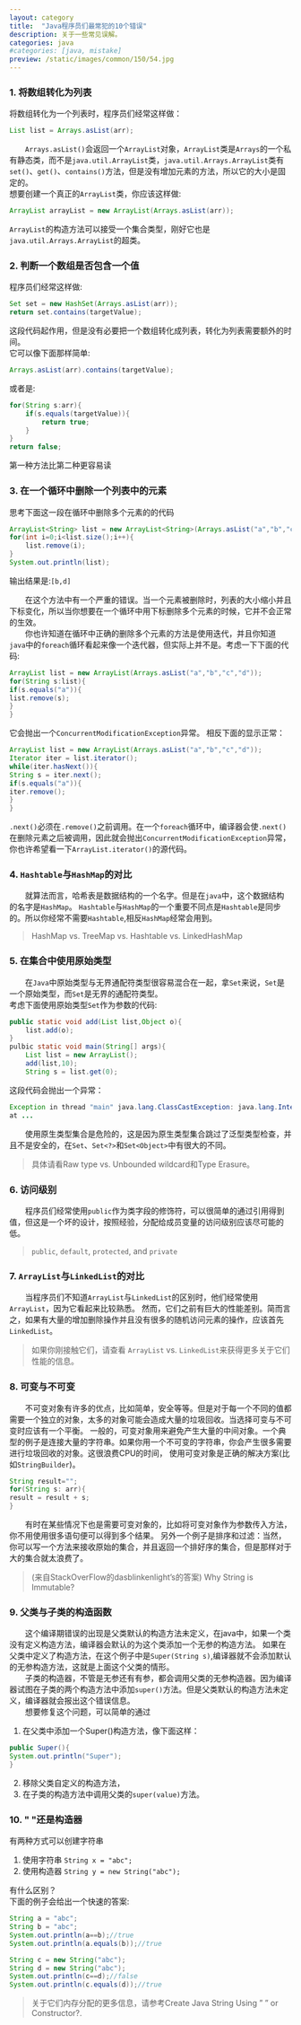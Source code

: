 ```yaml
---
layout: category
title:  "Java程序员们最常犯的10个错误"
description: 关于一些常见误解。
categories: java
#categories: [java, mistake]
preview: /static/images/common/150/54.jpg
---
```



### 1. 将数组转化为列表  
将数组转化为一个列表时，程序员们经常这样做：

````java
List list = Arrays.asList(arr);
````
　　`Arrays.asList()`会返回一个`ArrayList`对象，`ArrayList`类是`Arrays`的一个私有静态类，而不是`java.util.ArrayList`类，`java.util.Arrays.ArrayList`类有`set()`、`get()`、`contains()`方法，但是没有增加元素的方法，所以它的大小是固定的。  
想要创建一个真正的`ArrayList`类，你应该这样做:
````java
ArrayList arrayList = new ArrayList(Arrays.asList(arr));
````
`ArrayList`的构造方法可以接受一个集合类型，刚好它也是`java.util.Arrays.ArrayList`的超类。

### 2. 判断一个数组是否包含一个值  
程序员们经常这样做:
````java
Set set = new HashSet(Arrays.asList(arr));
return set.contains(targetValue);
````
这段代码起作用，但是没有必要把一个数组转化成列表，转化为列表需要额外的时间。  
它可以像下面那样简单:
````java
Arrays.asList(arr).contains(targetValue);
````
或者是:
````java
for(String s:arr){
	if(s.equals(targetValue)){
		return true;
	}
}
return false;
````
第一种方法比第二种更容易读
### 3. 在一个循环中删除一个列表中的元素
思考下面这一段在循环中删除多个元素的的代码
````java
ArrayList<String> list = new ArrayList<String>(Arrays.asList("a","b","c","d"));
for(int i=0;i<list.size();i++){
    list.remove(i);
}
System.out.println(list);
````
输出结果是:`[b,d]`

　　在这个方法中有一个严重的错误。当一个元素被删除时，列表的大小缩小并且下标变化，所以当你想要在一个循环中用下标删除多个元素的时候，它并不会正常的生效。  
　　你也许知道在循环中正确的删除多个元素的方法是使用迭代，并且你知道`java`中的`foreach`循环看起来像一个迭代器，但实际上并不是。考虑一下下面的代码:
````java
ArrayList list = new ArrayList(Arrays.asList("a","b","c","d"));
for(String s:list){
if(s.equals("a")){
list.remove(s);
}
}
````
它会抛出一个`ConcurrentModificationException`异常。
相反下面的显示正常：
````java
ArrayList list = new ArrayList(Arrays.asList("a","b","c","d"));
Iterator iter = list.iterator();
while(iter.hasNext()){
String s = iter.next();
if(s.equals("a")){
iter.remove();
}
}
````
`.next()`必须在`.remove()`之前调用。在一个`foreach`循环中，编译器会使`.next()`在删除元素之后被调用，因此就会抛出`ConcurrentModificationException`异常，
你也许希望看一下`ArrayList.iterator()`的源代码。

### 4. `Hashtable`与`HashMap`的对比
　　就算法而言，哈希表是数据结构的一个名字。但是在`java`中，这个数据结构的名字是`HashMap`。
`Hashtable`与`HashMap`的一个重要不同点是`Hashtable`是同步的。所以你经常不需要`Hashtable`,相反`HashMap`经常会用到。
>HashMap vs. TreeMap vs. Hashtable vs. LinkedHashMap

### 5. 在集合中使用原始类型
　　在`Java`中原始类型与无界通配符类型很容易混合在一起，拿`Set`来说，`Set`是一个原始类型，而`Set`是无界的通配符类型。  
考虑下面使用原始类型`Set`作为参数的代码:
````java
public static void add(List list,Object o){
	list.add(o);
}
pulbic static void main(String[] args){
	List list = new ArrayList();
	add(list,10);
	String s = list.get(0);
````
这段代码会抛出一个异常：
````java
Exception in thread "main" java.lang.ClassCastException: java.lang.Integer cannot be cast to java.lang.String
at ...
````
　　使用原生类型集合是危险的，这是因为原生类型集合跳过了泛型类型检查，并且不是安全的，在`Set`、`Set<?>`和`Set<Object>`中有很大的不同。

>具体请看Raw type vs. Unbounded wildcard和Type Erasure。

### 6. 访问级别
　　程序员们经常使用`public`作为类字段的修饰符，可以很简单的通过引用得到值，但这是一个坏的设计，按照经验，分配给成员变量的访问级别应该尽可能的低。

>`public`, `default`, `protected`, and `private`

### 7. `ArrayList`与`LinkedList`的对比

　　当程序员们不知道`ArrayList`与`LinkedList`的区别时，他们经常使用`ArrayList`，因为它看起来比较熟悉。
然而，它们之前有巨大的性能差别。简而言之，如果有大量的增加删除操作并且没有很多的随机访问元素的操作，应该首先`LinkedList`。
>如果你刚接触它们，请查看 `ArrayList` vs. `LinkedList`来获得更多关于它们性能的信息。

### 8. 可变与不可变
　　不可变对象有许多的优点，比如简单，安全等等。但是对于每一个不同的值都需要一个独立的对象，太多的对象可能会造成大量的垃圾回收。当选择可变与不可变时应该有一个平衡。
一般的，可变对象用来避免产生大量的中间对象。一个典型的例子是连接大量的字符串。如果你用一个不可变的字符串，你会产生很多需要进行垃圾回收的对象。这很浪费CPU的时间，
使用可变对象是正确的解决方案(比如`StringBuilder`)。
````java
String result="";
for(String s: arr){
result = result + s;
}
````
　　有时在某些情况下也是需要可变对象的，比如将可变对象作为参数传入方法，你不用使用很多语句便可以得到多个结果。
另外一个例子是排序和过滤：当然，你可以写一个方法来接收原始的集合，并且返回一个排好序的集合，但是那样对于大的集合就太浪费了。
>(来自StackOverFlow的dasblinkenlight’s的答案)
Why String is Immutable?

### 9. 父类与子类的构造函数
　　这个编译期错误的出现是父类默认的构造方法未定义，在java中，如果一个类没有定义构造方法，编译器会默认的为这个类添加一个无参的构造方法。
如果在父类中定义了构造方法，在这个例子中是`Super(String s)`,编译器就不会添加默认的无参构造方法，这就是上面这个父类的情形。  
　　子类的构造器，不管是无参还有有参，都会调用父类的无参构造器。因为编译器试图在子类的两个构造方法中添加`super()`方法。但是父类默认的构造方法未定义，编译器就会报出这个错误信息。  
　　想要修复这个问题，可以简单的通过
  1. 在父类中添加一个Super()构造方法，像下面这样：
````java
public Super(){
System.out.println("Super");
}
````
  2. 移除父类自定义的构造方法，  
  3. 在子类的构造方法中调用父类的`super(value)`方法。


### 10. " "还是构造器

有两种方式可以创建字符串

  1. 使用字符串
`String x = "abc";`
  2. 使用构造器
`String y = new String("abc");`

有什么区别？  
下面的例子会给出一个快速的答案:
````java
String a = "abc";
String b = "abc";
System.out.println(a==b);//true
System.out.println(a.equals(b));//true

String c = new String("abc");
String d = new String("abc");
System.out.println(c==d);//false
System.out.println(c.equals(d));//true
````
>关于它们内存分配的更多信息，请参考Create Java String Using ” ” or Constructor?.

